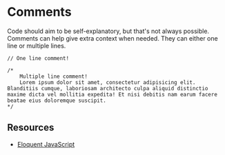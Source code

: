 # Comments

Code should aim to be self-explanatory, but that's not always possible. Comments can help give extra context when needed. They can either one line or multiple lines.

```
// One line comment!

/*
    Multiple line comment!
    Lorem ipsum dolor sit amet, consectetur adipisicing elit. Blanditiis cumque, laboriosam architecto culpa aliquid distinctio maxime dicta vel mollitia expedita! Et nisi debitis nam earum facere beatae eius doloremque suscipit.
*/
```

## Resources

* [Eloquent JavaScript](http://eloquentjavascript.net/)
